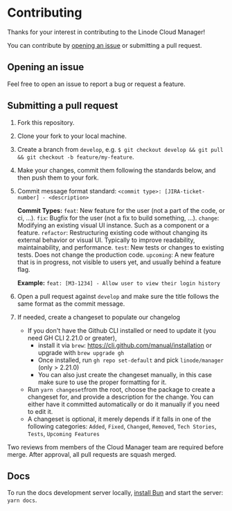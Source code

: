 # Contributing

Thanks for your interest in contributing to the Linode Cloud Manager!

You can contribute by [opening an issue](https://github.com/linode/manager/issues/new) or submitting a pull request.

## Opening an issue

Feel free to open an issue to report a bug or request a feature.

## Submitting a pull request

1. Fork this repository.
2. Clone your fork to your local machine.
3. Create a branch from `develop`, e.g. `$ git checkout develop && git pull && git checkout -b feature/my-feature`.
4. Make your changes, commit them following the standards below, and then push them to your fork.
5. Commit message format standard: `<commit type>: [JIRA-ticket-number] - <description>`

    **Commit Types:**
    `feat`: New feature for the user (not a part of the code, or ci, ...).
    `fix`: Bugfix for the user (not a fix to build something, ...).
    `change`: Modifying an existing visual UI instance. Such as a component or a feature.
    `refactor`: Restructuring existing code without changing its external behavior or visual UI. Typically to improve readability, maintainability, and performance.
    `test`: New tests or changes to existing tests. Does not change the production code.
    `upcoming`: A new feature that is in progress, not visible to users yet, and usually behind a feature flag.

    **Example:** `feat: [M3-1234] - Allow user to view their login history`

6. Open a pull request against `develop` and make sure the title follows the same format as the commit message.
7. If needed, create a changeset to populate our changelog
    -  If you don't have the Github CLI installed or need to update it (you need GH CLI 2.21.0 or greater),
        - install it via `brew`: https://cli.github.com/manual/installation or upgrade with `brew upgrade gh`
        - Once installed, run `gh repo set-default` and pick `linode/manager` (only > 2.21.0)
        - You can also just create the changeset manually, in this case make sure to use the proper formatting for it.
    - Run `yarn changeset`from the root, choose the package to create a changeset for, and provide a description for the change.
    You can either have it committed automatically or do it manually if you need to edit it.
    - A changeset is optional, it merely depends if it falls in one of the following categories:
    `Added`, `Fixed`, `Changed`, `Removed`, `Tech Stories`, `Tests`, `Upcoming Features`

Two reviews from members of the Cloud Manager team are required before merge. After approval, all pull requests are squash merged.

## Docs

To run the docs development server locally, [install Bun](https://bun.sh/) and start the server: `yarn docs`.
